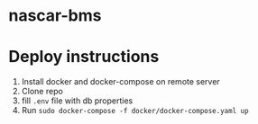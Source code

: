 # nascar-bms

# Deploy instructions

1) Install docker and docker-compose on remote server
2) Clone repo
3) fill `.env` file with db properties
4) Run `sudo docker-compose -f docker/docker-compose.yaml up`